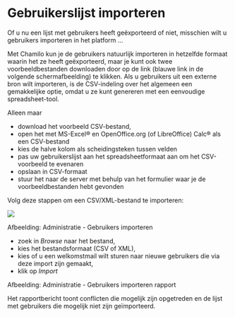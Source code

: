 # Gebruikerslijst importeren

Of u nu een lijst met gebruikers heeft geëxporteerd of niet, misschien wilt u gebruikers importeren in het platform ...

Met Chamilo kun je de gebruikers natuurlijk importeren in hetzelfde formaat waarin het ze heeft geëxporteerd, maar je kunt ook twee voorbeeldbestanden downloaden door op de link (blauwe link in de volgende schermafbeelding) te klikken. Als u gebruikers uit een externe bron wilt importeren, is de CSV-indeling over het algemeen een gemakkelijke optie, omdat u ze kunt genereren met een eenvoudige spreadsheet-tool.

Alleen maar

- download het voorbeeld CSV-bestand,
- open het met MS-Excel® en OpenOffice.org (of LibreOffice) Calc® als een CSV-bestand
- kies de halve kolom als scheidingsteken tussen velden
- pas uw gebruikerslijst aan het spreadsheetformaat aan om het CSV-voorbeeld te evenaren
- opslaan in CSV-formaat
- stuur het naar de server met behulp van het formulier waar je de voorbeeldbestanden hebt gevonden

Volg deze stappen om een CSV/XML-bestand te importeren:

![](../../.gitbook/assets/importerliste_-utilisateurs%20%281%29.png)
 
 
Afbeelding: Administratie - Gebruikers importeren

- zoek in *Browse* naar het bestand,
- kies het bestandsformaat (CSV of XML),
- kies of u een welkomstmail wilt sturen naar nieuwe gebruikers die via deze import zijn gemaakt,
- klik op *Import*

Afbeelding: Administratie - Gebruikers importeren rapport

Het rapportbericht toont conflicten die mogelijk zijn opgetreden en de lijst met gebruikers die mogelijk niet zijn geïmporteerd.
